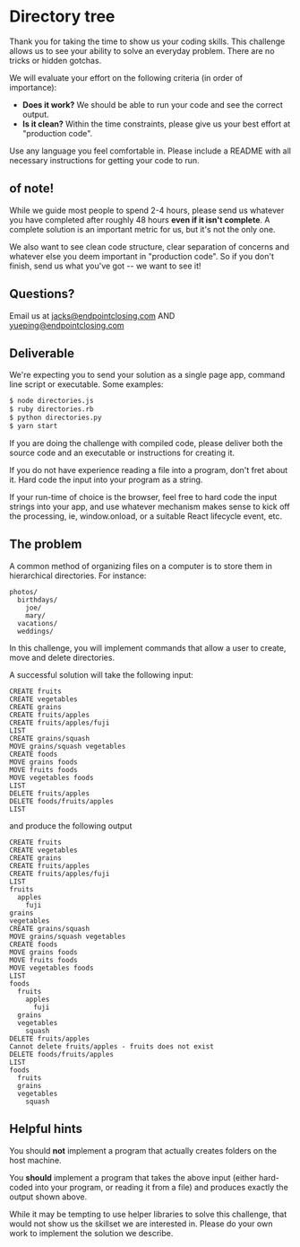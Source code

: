 # Directory tree

Thank you for taking the time to show us your coding skills. This challenge
allows us to see your ability to solve an everyday problem. There are no
tricks or hidden gotchas.

We will evaluate your effort on the following criteria (in order of importance):

- **Does it work?** We should be able to run your code and see the correct output.
- **Is it clean?** Within the time constraints, please give us your best effort at "production code".

Use any language you feel comfortable in. Please include a README with all necessary instructions for getting your code to run.

## of note!
While we guide most people to spend 2-4 hours, please send us whatever you have completed after roughly 48 hours **even if it isn't complete**.  A complete solution is an important metric for us, but it's not the only one. 

We also want to see clean code structure, clear separation of concerns and whatever else you deem important in "production code".  So if you don't finish, send us what you've got -- we want to see it!

## Questions?
Email us at  jacks@endpointclosing.com AND yueping@endpointclosing.com
## Deliverable
We're expecting you to send your solution as a single page app, command line script or executable.  Some examples:

```bash
$ node directories.js
$ ruby directories.rb
$ python directories.py
$ yarn start
```

If you are doing the challenge with compiled code, please deliver both the source code and an executable or instructions for creating it.

If you do not have experience reading a file into a program, don't fret about it.  Hard code the input into your program as a string.

If your run-time of choice is the browser, feel free to hard code the input strings into your app, and use whatever mechanism makes sense to kick off the processing, ie, window.onload, or a suitable React lifecycle event, etc.

## The problem

A common method of organizing files on a computer is to store them in hierarchical directories. For instance:

```
photos/
  birthdays/
    joe/
    mary/
  vacations/
  weddings/
```

In this challenge, you will implement commands that allow a user to create, move and delete directories.

A successful solution will take the following input:

```
CREATE fruits
CREATE vegetables
CREATE grains
CREATE fruits/apples
CREATE fruits/apples/fuji
LIST
CREATE grains/squash
MOVE grains/squash vegetables
CREATE foods
MOVE grains foods
MOVE fruits foods
MOVE vegetables foods
LIST
DELETE fruits/apples
DELETE foods/fruits/apples
LIST
```

and produce the following output

```
CREATE fruits
CREATE vegetables
CREATE grains
CREATE fruits/apples
CREATE fruits/apples/fuji
LIST
fruits
  apples
    fuji
grains
vegetables
CREATE grains/squash
MOVE grains/squash vegetables
CREATE foods
MOVE grains foods
MOVE fruits foods
MOVE vegetables foods
LIST
foods
  fruits
    apples
      fuji
  grains
  vegetables
    squash
DELETE fruits/apples
Cannot delete fruits/apples - fruits does not exist
DELETE foods/fruits/apples
LIST
foods
  fruits
  grains
  vegetables
    squash
```

## Helpful hints

You should **not** implement a program that actually
creates folders on the host machine.

You **should** implement a program that takes the above input (either hard-coded
into your program, or reading it from a file) and produces exactly the output
shown above.

While it may be tempting to use helper libraries to solve this challenge, that
would not show us the skillset we are interested in. Please do your own work
to implement the solution we describe.